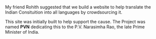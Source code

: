 My friend Rohith suggested that we build a website to help translate the Indian Consituition into all languages by crowdsourcing it. 

This site was initially built to help support the cause. The Project was named **PVN** dedicating this to the P.V. Narasimha Rao, the late Prime Minister of India.

